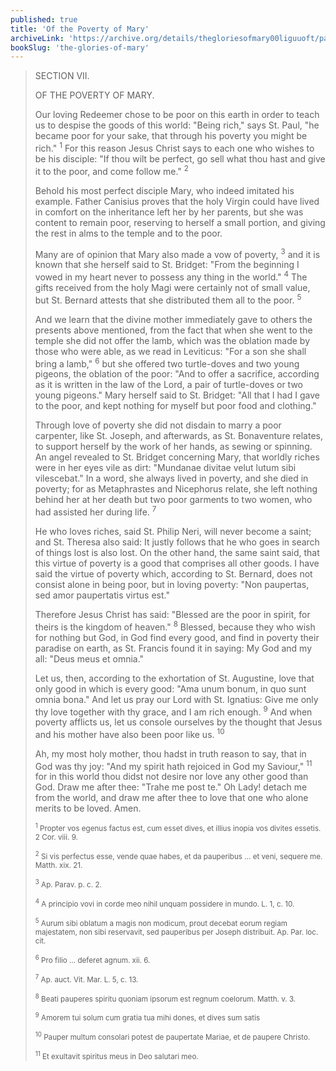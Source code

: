 ```yaml
---
published: true
title: 'Of the Poverty of Mary'
archiveLink: 'https://archive.org/details/thegloriesofmary00liguuoft/page/629?view=theater'
bookSlug: 'the-glories-of-mary'
---
```


> SECTION VII.
>
> OF THE POVERTY OF MARY.
>
> Our loving Redeemer chose to be poor on this earth in order to teach us to despise the goods of this world: "Being rich," says St. Paul, "he became poor for your sake, that through his poverty you might be rich." <sup>1</sup> For this reason Jesus Christ says to each one who wishes to be his disciple: "If thou wilt be perfect, go sell what thou hast and give it to the poor, and come follow me." <sup>2</sup>
>
> Behold his most perfect disciple Mary, who indeed imitated his example. Father Canisius proves that the holy Virgin could have lived in comfort on the inheritance left her by her parents, but she was content to remain poor, reserving to herself a small portion, and giving the rest in alms to the temple and to the poor.
>
> Many are of opinion that Mary also made a vow of poverty, <sup>3</sup> and it is known that she herself said to St. Bridget: "From the beginning I vowed in my heart never to possess any thing in the world." <sup>4</sup> The gifts received from the holy Magi were certainly not of small value, but St. Bernard attests that she distributed them all to the poor. <sup>5</sup>
>
> And we learn that the divine mother immediately gave to others the presents above mentioned, from the fact that when she went to the temple she did not offer the lamb, which was the oblation made by those who were able, as we read in Leviticus: "For a son she shall bring a lamb," <sup>6</sup> but she offered two turtle-doves and two young pigeons, the oblation of the poor: "And to offer a sacrifice, according as it is written in the law of the Lord, a pair of turtle-doves or two young pigeons." Mary herself said to St. Bridget: "All that I had I gave to the poor, and kept nothing for myself but poor food and clothing."
>
> Through love of poverty she did not disdain to marry a poor carpenter, like St. Joseph, and afterwards, as St. Bonaventure relates, to support herself by the work of her hands, as sewing or spinning. An angel revealed to St. Bridget concerning Mary, that worldly riches were in her eyes vile as dirt: "Mundanae divitae velut lutum sibi vilescebat." In a word, she always lived in poverty, and she died in poverty; for as Metaphrastes and Nicephorus relate, she left nothing behind her at her death but two poor garments to two women, who had assisted her during life. <sup>7</sup>
>
> He who loves riches, said St. Philip Neri, will never become a saint; and St. Theresa also said: It justly follows that he who goes in search of things lost is also lost. On the other hand, the same saint said, that this virtue of poverty is a good that comprises all other goods. I have said the virtue of poverty which, according to St. Bernard, does not consist alone in being poor, but in loving poverty: "Non paupertas, sed amor paupertatis virtus est."
>
> Therefore Jesus Christ has said: "Blessed are the poor in spirit, for theirs is the kingdom of heaven." <sup>8</sup> Blessed, because they who wish for nothing but God, in God find every good, and find in poverty their paradise on earth, as St. Francis found it in saying: My God and my all: "Deus meus et omnia."
>
> Let us, then, according to the exhortation of St. Augustine, love that only good in which is every good: "Ama unum bonum, in quo sunt omnia bona." And let us pray our Lord with St. Ignatius: Give me only thy love together with thy grace, and I am rich enough. <sup>9</sup> And when poverty afflicts us, let us console ourselves by the thought that Jesus and his mother have also been poor like us. <sup>10</sup>
>
> Ah, my most holy mother, thou hadst in truth reason to say, that in God was thy joy: "And my spirit hath rejoiced in God my Saviour," <sup>11</sup> for in this world thou didst not desire nor love any other good than God. Draw me after thee: "Trahe me post te." Oh Lady! detach me from the world, and draw me after thee to love that one who alone merits to be loved. Amen.
>
> <small><sup>1</sup> Propter vos egenus factus est, cum esset dives, et illius inopia vos divites essetis. 2 Cor. viii. 9.</small>
>
> <small><sup>2</sup> Si vis perfectus esse, vende quae habes, et da pauperibus … et veni, sequere me. Matth. xix. 21.</small>
>
> <small><sup>3</sup> Ap. Parav. p. c. 2.</small>
>
> <small><sup>4</sup> A principio vovi in corde meo nihil unquam possidere in mundo. L. 1, c. 10.</small>
>
> <small><sup>5</sup> Aurum sibi oblatum a magis non modicum, prout decebat eorum regiam majestatem, non sibi reservavit, sed pauperibus per Joseph distribuit. Ap. Par. loc. cit.</small>
>
> <small><sup>6</sup> Pro filio … deferet agnum. xii. 6.</small>
>
> <small><sup>7</sup> Ap. auct. Vit. Mar. L. 5, c. 13.</small>
>
> <small><sup>8</sup> Beati pauperes spiritu quoniam ipsorum est regnum coelorum. Matth. v. 3.</small>
>
> <small><sup>9</sup> Amorem tui solum cum gratia tua mihi dones, et dives sum satis</small>
>
> <small><sup>10</sup> Pauper multum consolari potest de paupertate Mariae, et de paupere Christo.</small>
>
> <small><sup>11</sup> Et exultavit spiritus meus in Deo salutari meo.</small>